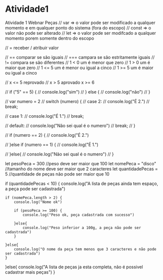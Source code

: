 # Atividade1
Atividade 1 Webnar Peças
// var => o valor pode ser modificado a qualquer momento e em qualquer ponto do sistema (fora do escopo)
// const => o valor não pode ser alterado
// let => o valor pode ser modifcado a qualquer momento porem somente dentro do escopo

// = receber / atribuir valor

// == comparar se são iguais
// === campara se são estritamente iguais
// != compara se são diferentes
// 1 < 0  um é menor que zero 
// 1 > 0  um é maior que zero
// 1 <= 5  um é menor ou igual a cinco
// 1 >= 5 um é maior ou igual a cinco

// x <= 5 reprovado
// x > 5  aprovado   x >= 6


// if ("5" == 5) {
//     console.log("sim")
// } else {
//     console.log("não")
// }


// var numero = 2
// switch (numero) {
//     case 2:
//         console.log("É 2.")
//         break;

//     case 1:
//         console.log("É 1.")
//         break;

//     default:
//         console.log("Não sei qual é o numero")
//         break;
// }


// if (numero == 2) {
//     console.log("É 2.")

// }else if (numero == 1) {
//     console.log("É 1.")

// }else{
//     console.log("Não sei qual é o numero")
// }

let pesoPeca = 300 //peso deve ser maior que 100
let nomePeca = "disco" //tamanho do nome deve ser maior que 2 caracteres
let quantidadePecas = 5 //quantidade de peças não pode ser maior que 10

if (quantidadePecas < 10) {
    console.log("A lista de peças ainda tem espaço, a peça pode ser cadastrada")

    if (nomePeca.length > 2) {
        console.log("Nome ok")

        if (pesoPeca >= 100) {
            console.log("Peso ok, peça cadastrada com sucesso")

        }else{
            console.log("Peso inferior a 100g, a peça não pode ser cadastrada")
        }

    }else{
        console.log("O nome da peça tem menos que 3 caracteres e não pode ser cadastrada")
    }

}else{
    console.log("A lista de peças ja esta completa, não é possivel cadastrar mais peças")
}
